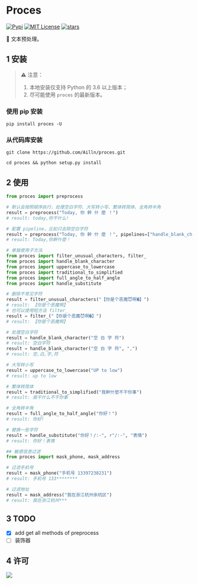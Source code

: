 # Proces

[![Pypi](https://img.shields.io/pypi/v/proces.svg)](https://pypi.org/project/proces/)
[![MIT License](https://img.shields.io/badge/license-MIT-green.svg)](https://github.com/Ailln/proces/blob/master/LICENSE)
[![stars](https://img.shields.io/github/stars/Ailln/proces.svg)](https://github.com/Ailln/proces/stargazers)

🐨 文本预处理。

## 1 安装

> ⚠️ 注意：
> 1. 本地安装仅支持 Python 的 3.6 以上版本；
> 2. 尽可能使用 `proces` 的最新版本。

### 使用 pip 安装

```shell
pip install proces -U
```

### 从代码库安装

```shell
git clone https://github.com/Ailln/proces.git

cd proces && python setup.py install
```

## 2 使用

```python
from proces import preprocess

# 默认会按照顺序执行，处理空白字符、大写转小写、繁体转简体、全角转半角
result = preprocess("Today, 你 幹 什 麼 ！")
# result: today,你干什么!

# 配置 pipeline，比如只去除空白字符
result = preprocess("Today, 你 幹 什 麼 ！", pipelines=["handle_blank_character"])
# result: Today,你幹什麼！

# 单独使用子方法
from proces import filter_unusual_characters, filter_
from proces import handle_blank_character
from proces import uppercase_to_lowercase
from proces import traditional_to_simplified
from proces import full_angle_to_half_angle
from proces import handle_substitute

# 删除不常见字符
result = filter_unusual_characters("【你是个恶魔😈啊�】")
# result: 【你是个恶魔啊】
# 也可以使用短方法 filter_
result = filter_("【你是个恶魔😈啊�】")
# result: 【你是个恶魔啊】

# 处理空白字符
result = handle_blank_character("空 白 字 符")
# result: 空白字符
result = handle_blank_character("空 白 字 符", ",")
# result: 空,白,字,符

# 大写转小写
result = uppercase_to_lowercase("UP to low")
# result: up to low

# 繁体转简体
result = traditional_to_simplified("我幹什麼不干你事")
# result: 我干什么不干你事

# 全角转半角
result = full_angle_to_half_angle("你好！")
# result: 你好!

# 替换一些字符
result = handle_substitute("你好！/:-", r"/:-", "表情")
# result: 你好！表情
```

```python
## 敏感信息过滤
from proces import mask_phone, mask_address

# 过滤手机号
result = mask_phone("手机号 13397238231")
# result: 手机号 133********

# 过滤地址
result = mask_address("我在浙江杭州余杭区")
# result: 我在浙江杭州***
```

## 3 TODO

- [x] add get all methods of preprocess
- [ ] 装饰器

## 4 许可

[![](https://award.dovolopor.com?lt=License&rt=MIT&rbc=green)](./LICENSE)
